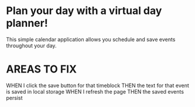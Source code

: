 # Plan your day with a virtual day planner!

This simple calendar application allows you schedule and save events throughout your day.

# AREAS TO FIX

WHEN I click the save button for that timeblock
THEN the text for that event is saved in local storage
WHEN I refresh the page
THEN the saved events persist

```


```
